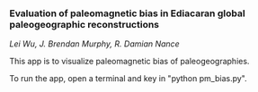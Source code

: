 ### Evaluation of paleomagnetic bias in Ediacaran global paleogeographic reconstructions

*Lei Wu, J. Brendan Murphy, R. Damian Nance*

This app is to visualize paleomagnetic bias of paleogeographies. 

To run the app, open a terminal and key in "python pm_bias.py".